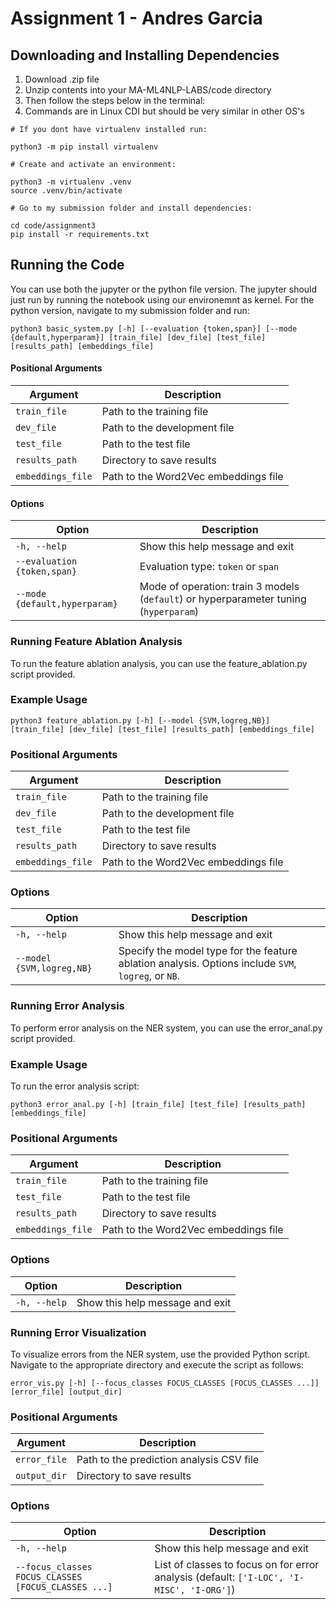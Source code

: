 # Assignment 1 - Andres Garcia

## Downloading and Installing Dependencies

1. Download .zip file
2. Unzip contents into your MA-ML4NLP-LABS/code directory
3. Then follow the steps below in the terminal:
4. Commands are in Linux CDI but should be very similar in other OS's

```
# If you dont have virtualenv installed run:

python3 -m pip install virtualenv

# Create and activate an environment:

python3 -m virtualenv .venv
source .venv/bin/activate

# Go to my submission folder and install dependencies:

cd code/assignment3
pip install -r requirements.txt
```

## Running the Code
You can use both the jupyter or the python file version. The jupyter should just run by running the notebook using our environemnt as kernel. For the python version, navigate to my submission folder and run:

```
python3 basic_system.py [-h] [--evaluation {token,span}] [--mode {default,hyperparam}] [train_file] [dev_file] [test_file] [results_path] [embeddings_file]
```

#### **Positional Arguments**
| Argument          | Description                          |
|-------------------|--------------------------------------|
| `train_file`      | Path to the training file            |
| `dev_file`        | Path to the development file         |
| `test_file`       | Path to the test file                |
| `results_path`    | Directory to save results            |
| `embeddings_file` | Path to the Word2Vec embeddings file |

#### **Options**
| Option                         | Description                                                    |
|--------------------------------|----------------------------------------------------------------|
| `-h, --help`                   | Show this help message and exit                                |
| `--evaluation {token,span}`    | Evaluation type: `token` or `span`                            |
| `--mode {default,hyperparam}`  | Mode of operation: train 3 models (`default`) or hyperparameter tuning (`hyperparam`) |

### Running Feature Ablation Analysis
To run the feature ablation analysis, you can use the feature_ablation.py script provided. 

### Example Usage
```
python3 feature_ablation.py [-h] [--model {SVM,logreg,NB}] [train_file] [dev_file] [test_file] [results_path] [embeddings_file]
```

### **Positional Arguments**
| Argument          | Description                          |
|-------------------|--------------------------------------|
| `train_file`      | Path to the training file            |
| `dev_file`        | Path to the development file         |
| `test_file`       | Path to the test file                |
| `results_path`    | Directory to save results            |
| `embeddings_file` | Path to the Word2Vec embeddings file |

### **Options**
| Option                  | Description                                                   |
|-------------------------|---------------------------------------------------------------|
| `-h, --help`            | Show this help message and exit                               |
| `--model {SVM,logreg,NB}` | Specify the model type for the feature ablation analysis. Options include `SVM`, `logreg`, or `NB`. |

### Running Error Analysis
To perform error analysis on the NER system, you can use the error_anal.py script provided. 

### Example Usage
To run the error analysis script:

```
python3 error_anal.py [-h] [train_file] [test_file] [results_path] [embeddings_file]
```

### **Positional Arguments**
| Argument          | Description                          |
|-------------------|--------------------------------------|
| `train_file`      | Path to the training file            |
| `test_file`       | Path to the test file                |
| `results_path`    | Directory to save results            |
| `embeddings_file` | Path to the Word2Vec embeddings file |

### **Options**
| Option       | Description                              |
|--------------|------------------------------------------|
| `-h, --help` | Show this help message and exit          |

### Running Error Visualization
To visualize errors from the NER system, use the provided Python script. Navigate to the appropriate directory and execute the script as follows:

```
error_vis.py [-h] [--focus_classes FOCUS_CLASSES [FOCUS_CLASSES ...]] [error_file] [output_dir]

```


### **Positional Arguments**
| Argument      | Description                                     |
|---------------|-------------------------------------------------|
| `error_file`  | Path to the prediction analysis CSV file        |
| `output_dir`  | Directory to save results                      |

### **Options**
| Option                                 | Description                                                                |
|----------------------------------------|----------------------------------------------------------------------------|
| `-h, --help`                           | Show this help message and exit                                            |
| `--focus_classes FOCUS_CLASSES [FOCUS_CLASSES ...]` | List of classes to focus on for error analysis (default: `['I-LOC', 'I-MISC', 'I-ORG']`) |




